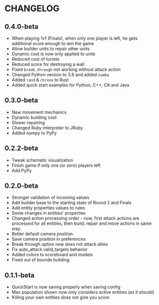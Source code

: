 # CHANGELOG

## 0.4.0-beta

- When playing 1v1 (Finals), when only one player is left, he gets additional score enough to win the game
- Allow builder units to repair other units
- Dynamic cost is now only applied to units
- Reduced cost of turrets
- Reduced score for destroying a wall
- Fixed `break_through` not working without attack action
- Changed Python version to 3.8 and added `numba`
- Added `rand` & `chrono` to Rust
- Added quick start examples for Python, C++, C# and Java

## 0.3.0-beta

- New movement mechanics
- Dynamic building cost
- Slower repairing
- Changed Ruby interpreter to JRuby
- Added numpy to PyPy

## 0.2.2-beta

- Tweak schematic visualization
- Finish game if only one (or zero) players left
- Add PyPy

## 0.2.0-beta

- Stronger validation of incoming values
- Add builder base to the starting state of Round 2 and Finals
- Add entity properties values to rules
- Some changes in entities' properties
- Changed action processing order - now, first attack actions are processed for all entities, then build, repair and move actions in same way.
- Better default camera position
- Save camera position in preferences
- Break through option now does not attack allies
- Fix auto_attack.valid_targets behavior
- Added colors to scoreboard and models
- Fixed out of bounds building

## 0.1.1-beta

- QuickStart is now saving properly when saving config
- Max population shown now only considers active entities (as it should)
- Killing your own entities does not give you score